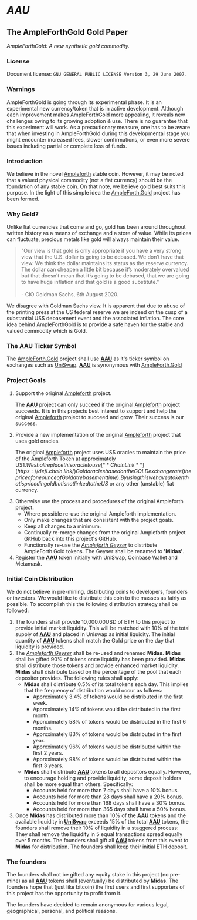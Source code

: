 # *AAU*
## The AmpleForthGold Gold Paper 
*AmpleForthGold: A new synthetic gold commodity.*

### License
Document license: `GNU GENERAL PUBLIC LICENSE Version 3, 29 June 2007`.

### Warnings
AmpleForthGold is going through its experimental phase. It is an experimental new currency/token that is in active development. Although each improvement makes AmpleForthGold more appealing, it reveals new challenges owing to its growing adoption & use. There is no guarantee that this experiment will work. As a precautionary measure, one has to be aware that when investing in AmpleForthGold during this developmental stage you might encounter increased fees, slower confirmations, or even more severe issues including partial or complete loss of funds. 

### Introduction

We believe in the novel [Ampleforth](http://ampleforth.org) stable coin. However, it may be noted that a valued physical commodity (not a fiat currency) should be the foundation of any stable coin. On that note, we believe gold best suits this purpose. In the light of this simple idea the [AmpleForth.Gold](http://ampleforth.gold) project has been formed.

### Why Gold?
Unlike fiat currencies that come and go, gold has been around throughout written history as a means of exchange and a store of value. While its prices can fluctuate, precious metals like gold will always maintain their value. 

> <p>"Our view is that gold is only appropriate if you have a very strong view that the U.S. dollar is going to be debased. We don’t have that view. We think the dollar maintains its status as the reserve currency. The dollar can cheapen a little bit because it’s moderately overvalued but that doesn’t mean that it’s going to be debased, that we are going to have huge inflation and that gold is a good substitute."<br><br> - CIO Goldman Sachs, 6th August 2020.</p>

We disagree with Goldman Sachs view. It is apparent that due to abuse of the printing press at the US federal reserve we are indeed on the cusp of a substantial US$ debasement event and the associated inflation. The core idea behind AmpleForthGold is to provide a safe haven for the stable and valued commodity which is Gold.   

### The AAU Ticker Symbol
The [AmpleForth.Gold](http://ampleforth.gold) project shall use [**AAU**](http://ampleforth.gold) as it's ticker symbol on exchanges such as [UniSwap](https://uniswap.org/). [**AAU**](http://ampleforth.gold) is synonymous with [AmpleForth.Gold](http://ampleforth.gold)

### Project Goals
1. Support the original [Ampleforth](http://ampleforth.org) project.
&nbsp;&nbsp;&nbsp;&nbsp;&nbsp;&nbsp;<p>The [**AAU**](http://ampleforth.gold) project can only succeed if the original [Ampleforth](http://ampleforth.org) project succeeds. It is in this projects best interest to support and help the original [Ampleforth](http://ampleforth.org) project to succeed and grow. Their success is our success.</p>
2. Provide a new implementation of the original [Ampleforth](http://ampleforth.org) project that uses gold oracles.
&nbsp;&nbsp;&nbsp;&nbsp;&nbsp;&nbsp;<p>The original [Ampleforth](http://ampleforth.org) project uses US$ oracles to maintain the price of the [Ampleforth](http://ampleforth.org) Token at approximately US$1. We shall replace this oracle to use [**ChainLink**](https://defi.chain.link/) Gold oracles based on the GOLD exchange rate (the price of one ounce of Gold at rebasement time). By using this we have a token that is priced in gold but is not linked to the US$ or any other (unstable) fiat currency.</p>
3. Otherwise use the process and procedures of the original Ampleforth project.
    * Where possible re-use the original Ampleforth implementation.
    * Only make changes that are consistent with the project goals.
    * Keep all changes to a minimum.
    * Continually re-merge changes from the original Ampleforth project GitHub back into this project's GitHub.
    * Functionally re-use the [*Ampleforth Geyser*](https://www.ampleforth.org/dapps/) to distribute AmpleForth.Gold tokens. The Geyser shall be renamed to **'Midas'**.  
4. Register the [**AAU**](http://ampleforth.gold) token initially with UniSwap, Coinbase Wallet and Metamask.

### Initial Coin Distribution
We do not believe in pre-mining, distributing coins to developers, founders or investors. We would like to distribute this coin to the masses as fairly as possible. To accomplish this the following distribution strategy shall be followed:

1. The founders shall provide 10,000.00USD of ETH to this project to provide initial market liquidity. This will be matched with 10% of the total supply of [**AAU**](http://ampleforth.gold) and placed in Uniswap as initial liquidity. The initial quantity of [**AAU**](http://ampleforth.gold) tokens shall match the Gold price on the day that liquidity is provided.
2. The [*Ampleforth Geyser*](https://www.ampleforth.org/dapps/) shall be re-used and renamed **Midas**. **Midas** shall be gifted 90% of tokens once liquidity has been provided. **Midas** shall distribute those tokens and provide enhanced market liquidity. **Midas** shall distribute based on the percentage of the pool that each depositor provides. The following rules shall apply:
    * **Midas** shall distribute 0.5% of its total tokens each day. This implies that the frequency of distribution would occur as follows:
       * Approximately 3.4% of tokens would be distributed in the first week. 
       * Approximately 14% of tokens would be distributed in the first month. 
       * Approximately 58% of tokens would be distributed in the first 6 months. 
       * Approximately 83% of tokens would be distributed in the first year. 
       * Approximately 96% of tokens would be distributed within the first 2 years. 
       * Approximately 98% of tokens would be distributed within the first 3 years.     
    * **Midas** shall distribute [**AAU**](http://ampleforth.gold) tokens to all depositors equally. However, to encourage holding and provide liquidity, some deposit holders shall be more equal than others. Specifically:
       * Accounts held for more than 7 days shall have a 10% bonus.
       * Accounts held for more than 28 days shall have a 20% bonus.
       * Accounts held for more than 168 days shall have a 30% bonus.
       * Accounts held for more than 365 days shall have a 50% bonus.
3. Once **Midas** has distributed more than 10% of the [**AAU**](http://ampleforth.gold) tokens and the available liquidity in [**UniSwap**](https://uniswap.org/) exceeds 15% of the total [**AAU**](http://ampleforth.gold) tokens, the founders shall remove their 10% of liquidity in a staggered process: They shall remove the liquidity in 5 equal transactions spread equally over 5 months. The founders shall gift all [**AAU**](http://ampleforth.gold) tokens from this event to **Midas** for distribution. The founders shall keep their initial ETH deposit.

### The founders
 
The founders shall not be gifted any equity stake in this project (no pre-mine) as all [**AAU**](http://ampleforth.gold) tokens shall (eventually) be distributed by **Midas**. The founders hope that (just like bitcoin) the first users and first supporters of this project has the opportunity to profit from it. 

The founders have decided to remain anonymous for various legal, geographical, personal, and political reasons. 
